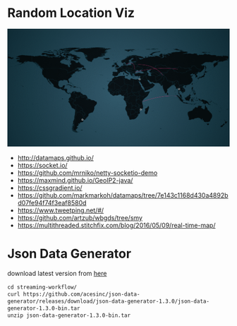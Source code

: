 # Random Location Viz

![alt text](gif.gif "World Map")

- http://datamaps.github.io/
- https://socket.io/
- https://github.com/mrniko/netty-socketio-demo
- https://maxmind.github.io/GeoIP2-java/
- https://cssgradient.io/
- https://github.com/markmarkoh/datamaps/tree/7e143c1168d430a4892bd07fe94f74f3eaf8580d
- https://www.tweetping.net/#/
- https://github.com/artzub/wbgds/tree/smy
- https://multithreaded.stitchfix.com/blog/2016/05/09/real-time-map/

# Json Data Generator

download latest version from [here](https://github.com/acesinc/json-data-generator/blob/master/src/dist/conf/jackieChanWorkflow.json)

```
cd streaming-workflow/
curl https://github.com/acesinc/json-data-generator/releases/download/json-data-generator-1.3.0/json-data-generator-1.3.0-bin.tar
unzip json-data-generator-1.3.0-bin.tar
```

